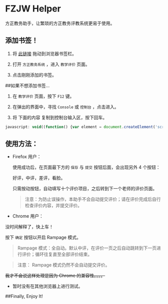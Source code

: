 # FZJW Helper
方正教务助手，让繁琐的方正教务评教系统更易于使用。

## 添加书签！

1. 将 [此链接](Rampage) 拖动到浏览器书签栏。

2. 打开 `方正教务系统` ，进入 `教学评价` 页面。

3. 点击刚刚添加的书签。

##如果不想添加书签...

1. 在 `教学评价` 页面，按下 `F12` 键。

2. 在弹出的界面中，寻找 `Console` 或 `控制台` ，点击进入。

3. 将 下面的内容 复制到控制台输入区，按下回车。

```JavaScript
javascript: void((function() {var element = document.createElement('script');element.setAttribute('type', 'text/javascript');element.setAttribute('src', 'https://raw.githubusercontent.com/Rocket1184/fzjwHelper/master/kcpj.js');document.body.appendChild(element);})());
```

## 使用方法：

- Firefox 用户：

	使用成功后，在页面最下方的 `保存` 与 `提交` 按钮后面，会出现另外 4 个按钮：
	
	好评，中评，差评，看脸。
	
	只需按动按钮，自动填写十个评价项目，之后转到下一个老师的评价页面。
	
	>注意：为防止误操作，本助手不会自动提交评价；请在评价完成后自行检查评价内容，并提交评价。

- Chrome 用户：

 没时间解释了，快上车！
 
 按下 `确定` 按钮以开启 Rampage 模式。
 
 >Rampage 模式：全自动。默认中评，在评价一页之后自动跳转到下一页进行评价；循环往复直至全部评价结束。
 
 >注意： Rampage 模式仍然不会自动提交评价。
 
 ~~我才不会说这样处理是因为 Chrome 的兼容性。。。。~~
 
 
 - 暂时没有在其他浏览器上进行测试。

##Finally, Enjoy It!

[Rampage]: javascript:void((function(){el=document.createElement('script');el.setAttribute('type','text/javascript');el.setAttribute('src','https://raw.githubusercontent.com/Rocket1184/fzjwHelper/master/kcpj.js');document.body.appendChild(el);})())